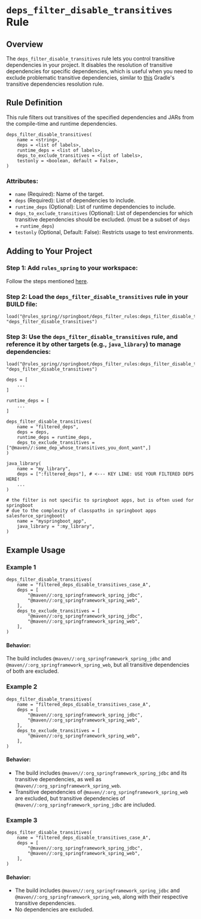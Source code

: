 # `deps_filter_disable_transitives` Rule
## Overview
The `deps_filter_disable_transitives` rule lets you control transitive dependencies in your project. It disables the 
resolution of transitive dependencies for specific dependencies, which is useful when you need to exclude 
problematic transitive dependencies, similar to [this](https://docs.gradle.org/current/userguide/resolution_rules.html#sec:disabling-resolution-transitive-dependencies) Gradle's transitive dependencies resolution rule.


## Rule Definition
This rule filters out transitives of the specified dependencies and JARs
from the compile-time and runtime dependencies.

```
deps_filter_disable_transitives(
    name = <string>,
    deps = <list of labels>,
    runtime_deps = <list of labels>,
    deps_to_exclude_transitives = <list of labels>,
    testonly = <boolean, default = False>,
)
```

### Attributes:
- `name` (Required): Name of the target.
- `deps` (Required): List of dependencies to include.
- `runtime_deps` (Optional): List of runtime dependencies to include.
- `deps_to_exclude_transitives` (Optional): List of dependencies for which transitive dependencies should be 
  excluded. (must be a subset of `deps` + `runtime_deps`)
- `testonly` (Optional, Default: False): Restricts usage to test environments.


## Adding to Your Project
### Step 1: Add `rules_spring` to your workspace:
Follow the steps mentioned [here](../../README.md#loading-the-spring-rules-in-your-workspace). 

### Step 2: Load the `deps_filter_disable_transitives` rule in your BUILD file:
```
load("@rules_spring//springboot/deps_filter_rules:deps_filter_disable_transitives.bzl", "deps_filter_disable_transitives")
```

### Step 3: Use the `deps_filter_disable_transitives` rule, and reference it by other targets (e.g., `java_library`) to manage dependencies:
```
load("@rules_spring//springboot/deps_filter_rules:deps_filter_disable_transitives.bzl", "deps_filter_disable_transitives")

deps = [
    ...
]

runtime_deps = [
    ...
]

deps_filter_disable_transitives(
    name = "filtered_deps",
    deps = deps,
    runtime_deps = runtime_deps,
    deps_to_exclude_transitives = ["@maven//:some_dep_whose_transitives_you_dont_want",]
)

java_library(
    name = "my_library",
    deps = [":filtered_deps"], # <--- KEY LINE: USE YOUR FILTERED DEPS HERE!
    ...
)

# the filter is not specific to springboot apps, but is often used for springboot
# due to the complexity of classpaths in springboot apps
salesforce_springboot(
    name = "myspringboot_app",
    java_library = ":my_library",
)
```

## Example Usage
### Example 1
```
deps_filter_disable_transitives(
    name = "filtered_deps_disable_transitives_case_A",
    deps = [
        "@maven//:org_springframework_spring_jdbc",
        "@maven//:org_springframework_spring_web",
    ],
    deps_to_exclude_transitives = [
        "@maven//:org_springframework_spring_jdbc",
        "@maven//:org_springframework_spring_web",
    ],
)
```
#### Behavior:
The build includes `@maven//:org_springframework_spring_jdbc` and `@maven//:org_springframework_spring_web`, but all transitive dependencies of both are excluded.

### Example 2
```
deps_filter_disable_transitives(
    name = "filtered_deps_disable_transitives_case_A",
    deps = [
        "@maven//:org_springframework_spring_jdbc",
        "@maven//:org_springframework_spring_web",
    ],
    deps_to_exclude_transitives = [
        "@maven//:org_springframework_spring_web",
    ],
)
```
#### Behavior:
- The build includes `@maven//:org_springframework_spring_jdbc` and its transitive dependencies, as well as `@maven//:org_springframework_spring_web`.
- Transitive dependencies of `@maven//:org_springframework_spring_web` are excluded, but transitive dependencies of 
  `@maven//:org_springframework_spring_jdbc` are included.

### Example 3
```
deps_filter_disable_transitives(
    name = "filtered_deps_disable_transitives_case_A",
    deps = [
        "@maven//:org_springframework_spring_jdbc",
        "@maven//:org_springframework_spring_web",
    ],
)
```
#### Behavior:
- The build includes `@maven//:org_springframework_spring_jdbc` and `@maven//:org_springframework_spring_web`, along with their respective transitive dependencies.
- No dependencies are excluded.
